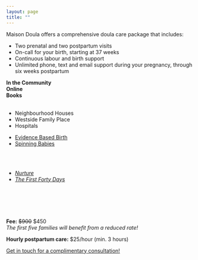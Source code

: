 ```yaml
---
layout: page
title: ""
---
```


Maison Doula offers a comprehensive doula care package that includes:
- Two prenatal and two postpartum visits
- On-call for your birth, starting at 37 weeks
- Continuous labour and birth support
- Unlimited phone, text and email support during your pregnancy, through six weeks postpartum 

<div class="titles">
  <div class="col-md-4 col-md-offset-0 col-sm-4 col-sm-offset-0 col-xs-12 col-xs-offset-0 text-center">
    <b>In the Community</b>
  </div>
  <div class="col-md-4 col-md-offset-0 col-sm-4 col-sm-offset-0 col-xs-12 col-xs-offset-0 text-center">
    <b>Online</b>
  </div>
  <div class="col-md-4 col-md-offset-0 col-sm-4 col-sm-offset-0 col-xs-12 col-xs-offset-0 text-center">
    <b>Books</b>
  </div>
</div>
<br>
<div class="content">
  <div class="col-md-4 col-md-offset-0 col-sm-4 col-sm-offset-0 col-xs-12 col-xs-offset-0">
    <ul>
      <li>Neighbourhood Houses</li>
      <li>Westside Family Place</li>
      <li>Hospitals</li>
    </ul> 
  </div>
  <div class="col-md-4 col-md-offset-0 col-sm-4 col-sm-offset-0 col-xs-12 col-xs-offset-0">
    <ul>
      <li><a href="https://evidencebasedbirth.com/">Evidence Based Birth</a></li>
      <li><a href="https://spinningbabies.com/">Spinning Babies</a></li>
    </ul> 
    <br><br>
  </div>
  <div class="col-md-4 col-md-offset-0 col-sm-4 col-sm-offset-0 col-xs-12 col-xs-offset-0">
    <ul>
      <li><a href="https://www.amazon.ca/Nurture-Pregnancy-Motherhood-Trusting-Yourself/dp/1452152632"><i>Nurture</i></a></li>
      <li><a href="https://www.amazon.ca/First-Forty-Days-Essential-Nourishing/dp/1617691836/"><i>The First Forty Days</i></a></li>
    </ul>
    <br><br>
  </div>
</div>

<br><br>
**Fee:** ~~$900~~ $450  
*The first five families will benefit from a reduced rate!*

**Hourly postpartum care:** $25/hour (min. 3 hours)

[Get in touch for a complimentary consultation!](https://maisondoula.ca/contact/)
